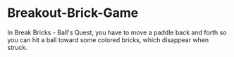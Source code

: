 # Breakout-Brick-Game
In Break Bricks - Ball's Quest, you have to move a paddle back and forth so you can hit a ball toward some colored bricks, which disappear when struck.
